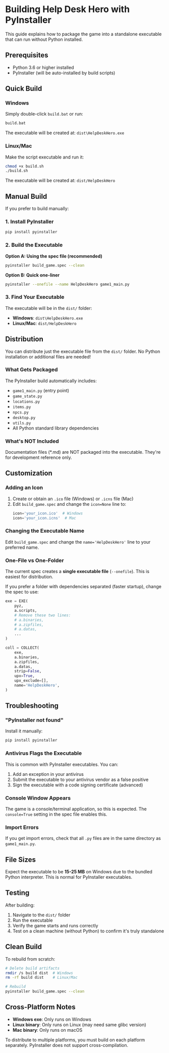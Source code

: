 # Building Help Desk Hero with PyInstaller

This guide explains how to package the game into a standalone executable that can run without Python installed.

## Prerequisites

- Python 3.6 or higher installed
- PyInstaller (will be auto-installed by build scripts)

## Quick Build

### Windows

Simply double-click `build.bat` or run:

```cmd
build.bat
```

The executable will be created at: `dist\HelpDeskHero.exe`

### Linux/Mac

Make the script executable and run it:

```bash
chmod +x build.sh
./build.sh
```

The executable will be created at: `dist/HelpDeskHero`

## Manual Build

If you prefer to build manually:

### 1. Install PyInstaller

```bash
pip install pyinstaller
```

### 2. Build the Executable

**Option A: Using the spec file (recommended)**

```bash
pyinstaller build_game.spec --clean
```

**Option B: Quick one-liner**

```bash
pyinstaller --onefile --name HelpDeskHero game1_main.py
```

### 3. Find Your Executable

The executable will be in the `dist/` folder:
- **Windows**: `dist\HelpDeskHero.exe`
- **Linux/Mac**: `dist/HelpDeskHero`

## Distribution

You can distribute just the executable file from the `dist/` folder. No Python installation or additional files are needed!

### What Gets Packaged

The PyInstaller build automatically includes:
- `game1_main.py` (entry point)
- `game_state.py`
- `locations.py`
- `items.py`
- `npcs.py`
- `desktop.py`
- `utils.py`
- All Python standard library dependencies

### What's NOT Included

Documentation files (*.md) are NOT packaged into the executable. They're for development reference only.

## Customization

### Adding an Icon

1. Create or obtain an `.ico` file (Windows) or `.icns` file (Mac)
2. Edit `build_game.spec` and change the `icon=None` line to:
   ```python
   icon='your_icon.ico'  # Windows
   icon='your_icon.icns'  # Mac
   ```

### Changing the Executable Name

Edit `build_game.spec` and change the `name='HelpDeskHero'` line to your preferred name.

### One-File vs One-Folder

The current spec creates a **single executable file** (`--onefile`). This is easiest for distribution.

If you prefer a folder with dependencies separated (faster startup), change the spec to use:
```python
exe = EXE(
    pyz,
    a.scripts,
    # Remove these two lines:
    # a.binaries,
    # a.zipfiles,
    # a.datas,
    ...
)

coll = COLLECT(
    exe,
    a.binaries,
    a.zipfiles,
    a.datas,
    strip=False,
    upx=True,
    upx_exclude=[],
    name='HelpDeskHero',
)
```

## Troubleshooting

### "PyInstaller not found"

Install it manually:
```bash
pip install pyinstaller
```

### Antivirus Flags the Executable

This is common with PyInstaller executables. You can:
1. Add an exception in your antivirus
2. Submit the executable to your antivirus vendor as a false positive
3. Sign the executable with a code signing certificate (advanced)

### Console Window Appears

The game is a console/terminal application, so this is expected. The `console=True` setting in the spec file enables this.

### Import Errors

If you get import errors, check that all `.py` files are in the same directory as `game1_main.py`.

## File Sizes

Expect the executable to be **15-25 MB** on Windows due to the bundled Python interpreter. This is normal for PyInstaller executables.

## Testing

After building:

1. Navigate to the `dist/` folder
2. Run the executable
3. Verify the game starts and runs correctly
4. Test on a clean machine (without Python) to confirm it's truly standalone

## Clean Build

To rebuild from scratch:

```bash
# Delete build artifacts
rmdir /s build dist  # Windows
rm -rf build dist    # Linux/Mac

# Rebuild
pyinstaller build_game.spec --clean
```

## Cross-Platform Notes

- **Windows exe**: Only runs on Windows
- **Linux binary**: Only runs on Linux (may need same glibc version)
- **Mac binary**: Only runs on macOS

To distribute to multiple platforms, you must build on each platform separately. PyInstaller does not support cross-compilation.

